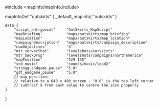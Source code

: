 
#include <mapinfo/mapinfo.include>

mapInfoDef "outskirts" {
	_default_mapinfo( "outskirts" )

	data {
		"script_entrypoint"		"OutSkirts_MapScript"
		"mapBriefing"			"maps/outskirts/map_briefing"
		"mapLocation"			"maps/outskirts/map_location"
		"campaignDescription"	"maps/outskirts/campaign_description"
		"numObjectives"			"4"
		"mtr_serverShot"		"levelshots/outskirts"
		"mtr_backDrop"			"levelshots/campaigns/northamerica"
		"mapPosition"			"529 135"
		"snd_music"				"sounds/music/load2"
		"strogg_endgame_pause"	"5.0"
		"gdf_endgame_pause"		"5.0"
		// map position:
		// relative to a 640 x 480 screen - "0 0" is the top left corner
		// subtract 9 from each value to centre the icon properly
	}
}
